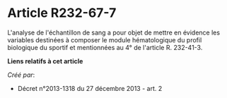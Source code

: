 # Article R232-67-7

L'analyse de l'échantillon de sang a pour objet de mettre en évidence les variables destinées à composer le module
hématologique du profil biologique du sportif et mentionnées au 4° de l'article R. 232-41-3.

**Liens relatifs à cet article**

_Créé par_:

  - Décret n°2013-1318 du 27 décembre 2013 - art. 2

